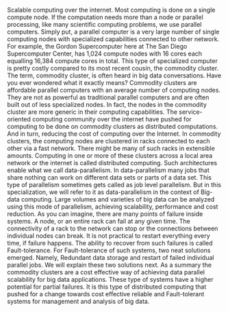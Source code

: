 Scalable computing over the internet. Most computing is done on
a single compute node. If the computation needs more than
a node or parallel processing, like many scientific computing problems,
we use parallel computers. Simply put, a parallel computer
is a very large number of single computing nodes with specialized
capabilities connected to other network. For example, the Gordon Supercomputer here
at The San Diego Supercomputer Center, has 1,024 compute nodes with 16 cores each
equalling 16,384 compute cores in total. This type of specialized
computer is pretty costly compared to its most recent cousin,
the commodity cluster. The term, commodity cluster,
is often heard in big data conversations. Have you ever wondered
what it exactly means? Commodity clusters are affordable
parallel computers with an average number of computing nodes. They are not as powerful as
traditional parallel computers and are often built out of
less specialized nodes. In fact,
the nodes in the commodity cluster are more generic in their
computing capabilities. The service-oriented computing community
over the internet have pushed for computing to be done on commodity
clusters as distributed computations. And in turn, reducing the cost
of computing over the Internet. In commodity clusters,
the computing nodes are clustered in racks connected to each other
via a fast network. There might be many of such
racks in extensible amounts. Computing in one or
more of these clusters across a local area network or the internet
is called distributed computing. Such architectures enable what
we call data-parallelism. In data-parallelism many jobs
that share nothing can work on different data sets or
parts of a data set. This type of parallelism sometimes
gets called as job level parallelism. But in this specialization,
we will refer to it as data-parallelism in the context of Big-data computing. Large volumes and varieties of big
data can be analyzed using this mode of parallelism, achieving scalability,
performance and cost reduction. As you can imagine, there are many
points of failure inside systems. A node, or
an entire rack can fail at any given time. The connectivity of a rack
to the network can stop or the connections between
individual nodes can break. It is not practical to restart everything
every time, if failure happens. The ability to recover from such
failures is called Fault-tolerance. For Fault-tolerance of such systems,
two neat solutions emerged. Namely, Redundant data storage and restart of failed
individual parallel jobs. We will explain these two solutions next. As a summary the commodity
clusters are a cost effective way of achieving data parallel scalability for
big data applications. These type of systems have a higher
potential for partial failures. It is this type of distributed
computing that pushed for a change towards cost
effective reliable and Fault-tolerant systems for
management and analysis of big data.
